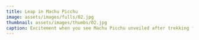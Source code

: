 ```yaml
---
title: Leap in Machu Picchu
image: assets/images/fulls/02.jpg
thumbnail: assets/images/thumbs/02.jpg
caption: Excitement when you see Machu Picchu unveiled after trekking for 7 days w/o bath... 
---
```

